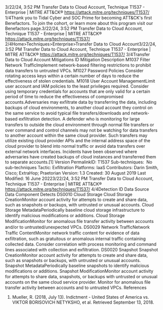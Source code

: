 3/22/24, 3:52 PM Transfer Data to Cloud Account, Technique T1537 - Enterprise | MITRE ATT&CK®
https://attack.mitre.org/techniques/T1537/ 1/4Thank you to Tidal Cyber and SOC Prime for becoming ATT&CK's ﬁrst Benefactors. To join the cohort, or learn more about this program visit our
Benefactors page.3/22/24, 3:52 PM Transfer Data to Cloud Account, Technique T1537 - Enterprise | MITRE ATT&CK®
https://attack.mitre.org/techniques/T1537/ 2/4Home>Techniques>Enterprise>Transfer Data to Cloud Account3/22/24, 3:52 PM Transfer Data to Cloud Account, Technique T1537 - Enterprise | MITRE ATT&CK®
https://attack.mitre.org/techniques/T1537/ 3/4Transfer Data to Cloud Account
Mitigations
ID Mitigation Description
M1037 Filter Network
TraﬃcImplement network-based ﬁltering restrictions to prohibit data transfers to untrusted VPCs.
M1027 Password Policies Consider rotating access keys within a certain number of days to reduce the effectiveness of stolen
credentials.
M1018 User Account
ManagementLimit user account and IAM policies to the least privileges required. Consider using temporary
credentials for accounts that are only valid for a certain period of time to reduce the effectiveness of
compromised accounts.Adversaries may exﬁltrate data by transferring the data, including backups of cloud environments, to another cloud account they control on
the same service to avoid typical ﬁle transfers/downloads and network-based exﬁltration detection.
A defender who is monitoring for large transfers to outside the cloud environment through normal ﬁle transfers or over command and
control channels may not be watching for data transfers to another account within the same cloud provider. Such transfers may utilize
existing cloud provider APIs and the internal address space of the cloud provider to blend into normal traﬃc or avoid data transfers over
external network interfaces.
Incidents have been observed where adversaries have created backups of cloud instances and transferred them to separate accounts.[1]
Version PermalinkID: T1537
Sub-techniques:  No sub-techniques
 
Tactic: Exﬁltration
 
Platforms: IaaS
Contributors: Darin Smith, Cisco; ExtraHop; Praetorian
Version: 1.3
Created: 30 August 2019
Last Modiﬁed: 16 June 20223/22/24, 3:52 PM Transfer Data to Cloud Account, Technique T1537 - Enterprise | MITRE ATT&CK®
https://attack.mitre.org/techniques/T1537/ 4/4Detection
ID Data Source Data Component Detects
DS0010 Cloud Storage Cloud Storage
CreationMonitor account activity for attempts to create and share data, such as snapshots or
backups, with untrusted or unusual accounts.
Cloud Storage
MetadataPeriodically baseline cloud storage infrastructure to identify malicious modiﬁcations
or additions.
Cloud Storage
ModiﬁcationMonitor for anomalous ﬁle transfer activity between accounts and/or to
untrusted/unexpected VPCs.
DS0029 Network TraﬃcNetwork Traﬃc
ContentMonitor network traﬃc content for evidence of data exﬁltration, such as gratuitous or
anomalous internal traﬃc containing collected data. Consider correlation with process
monitoring and command lines associated with collection and exﬁltration.
DS0020 Snapshot Snapshot
CreationMonitor account activity for attempts to create and share data, such as snapshots or
backups, with untrusted or unusual accounts.
Snapshot
MetadataPeriodically baseline snapshots to identify malicious modiﬁcations or additions.
Snapshot
ModiﬁcationMonitor account activity for attempts to share data, snapshots, or backups with
untrusted or unusual accounts on the same cloud service provider. Monitor for
anomalous ﬁle transfer activity between accounts and to untrusted VPCs.
References
1. Mueller, R. (2018, July 13). Indictment - United States of
America vs. VIKTOR BORISOVICH NETYKSHO, et al. Retrieved
September 13, 2018.